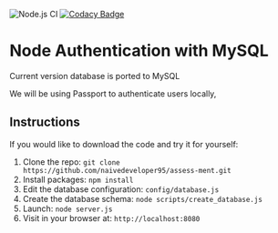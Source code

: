![Node.js CI](https://github.com/naivedeveloper95/assess-ment/workflows/Node.js%20CI/badge.svg?branch=master)
[![Codacy Badge](https://api.codacy.com/project/badge/Grade/47c83aa5a3fe4f8c955a5948bfbb187a)](https://app.codacy.com/manual/naivedeveloper95/assess-ment?utm_source=github.com&utm_medium=referral&utm_content=naivedeveloper95/assess-ment&utm_campaign=Badge_Grade_Dashboard)

# Node Authentication with MySQL

Current version database is ported to MySQL

We will be using Passport to authenticate users locally, 

## Instructions

If you would like to download the code and try it for yourself:

1. Clone the repo: `git clone https://github.com/naivedeveloper95/assess-ment.git`
1. Install packages: `npm install`
1. Edit the database configuration: `config/database.js`
1. Create the database schema: `node scripts/create_database.js`
1. Launch: `node server.js`
1. Visit in your browser at: `http://localhost:8080`
